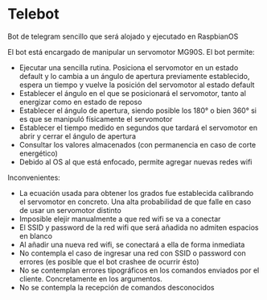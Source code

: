 # Telebot
Bot de telegram sencillo que será alojado y ejecutado en RaspbianOS

El bot está encargado de manipular un servomotor MG90S.
El bot permite: 
* Ejecutar una sencilla rutina. Posiciona el servomotor en un estado default y lo cambia a un ángulo de apertura previamente establecido,      espera un tiempo y vuelve la posición del servomotor al estado default
* Establecer el ángulo en el que se posicionará el servomotor, tanto al energizar como en estado de reposo
* Establecer el ángulo de apertura, siendo posible los 180° o bien 360° si es que se manipuló físicamente el servomotor
* Establecer el tiempo medido en segundos que tardará el servomotor en abrir y cerrar el ángulo de apertura
* Consultar los valores almacenados (con permanencia en caso de corte energético)
* Debido al OS al que está enfocado, permite agregar nuevas redes wifi

Inconvenientes:
* La ecuación usada para obtener los grados fue establecida calibrando el servomotor en concreto. Una alta probabilidad de que falle en       caso de usar un servomotor distinto
* Imposible elejir manualmente a que red wifi se va a conectar
* El SSID y password de la red wifi que será añadida no admiten espacios en blanco
* Al añadir una nueva red wifi, se conectará a ella de forma inmediata
* No contempla el caso de ingresar una red con SSID o password con errores (es posible que el bot crashee de ocurrir ésto)
* No se contemplan errores tipográficos en los comandos enviados por el cliente. Concretamente en los argumentos.
* No se contempla la recepción de comandos desconocidos
